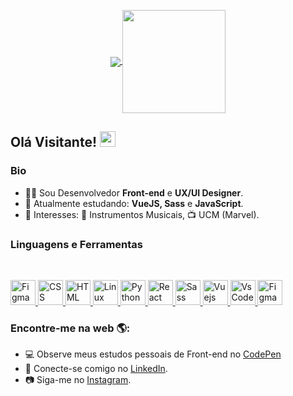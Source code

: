 <p align="center">
  <a href="https://github.com/anuraghazra/github-readme-stats">
    <img
      align="center"
      src="https://github-readme-stats.vercel.app/api/top-langs/?username=juliovt-07&count_private=true&layout=compact&theme=dark&hide_border=true"
    />
  </a>
  <a href="https://github.com/anuraghazra/github-readme-stats">
    <img
      align="center"
      height="165"
      src="https://github-readme-stats.vercel.app/api?username=juliovt-07&count_private=true&show_icons=true&custom_title=Github%20Status&theme=dark&hide_border=true"
    />
  </a>
</p>


## Olá Visitante! <img src="https://raw.githubusercontent.com/iampavangandhi/iampavangandhi/master/gifs/Hi.gif" width="25px"></h2>

### Bio

- 👨‍💻 Sou Desenvolvedor **Front-end** e **UX/UI Designer**.
- 🌱 Atualmente estudando: **VueJS, Sass** e **JavaScript**.
- 💙 Interesses: 🎸 Instrumentos Musicais, 📺 UCM (Marvel).

### Linguagens e Ferramentas

<br/>

<p align="left">
  <a href="https://www.javascript.com/" target="_blank">
    <img
      src="https://devicon.dev/devicon.git/icons/javascript/javascript-original.svg"
      alt="Figma"
      width="40"
      height="40"
    />
  </a>
  <a href="https://developer.mozilla.org/pt-BR/docs/Web/CSS" target="_blank">
    <img
      src="https://devicon.dev/devicon.git/icons/css3/css3-original.svg"
      alt="CSS"
      width="40"
      height="40"
    />
  </a>
  <a
    href="https://developer.mozilla.org/pt-BR/docs/Web/HTML"
    target="_blank"
  >
    <img
      src="https://devicon.dev/devicon.git/icons/html5/html5-original.svg"
      alt="HTML"
      width="40"
      height="40"
    />
  </a>
  <a href="https://canaltech.com.br/software/Linux-voce-sabe-o-que-e-isso/" target="_blank">
    <img
      src="https://devicon.dev/devicon.git/icons/linux/linux-original.svg"
      alt="Linux"
      width="40"
      height="40"
    />
  </a>
  <a href="https://www.python.org/" target="_blank">
    <img
      src="https://devicon.dev/devicon.git/icons/python/python-original.svg"
      alt="Python"
      width="40"
      height="40"
    />
  </a>
  <a href="https://pt-br.reactjs.org/" target="_blank">
    <img
      src="https://devicon.dev/devicon.git/icons/react/react-original.svg"
      alt="React"
      width="40"
      height="40"
    />
  </a>
  <a href="https://sass-lang.com/" target="_blank">
    <img
      src="https://devicon.dev/devicon.git/icons/sass/sass-original.svg"
      alt="Sass"
      width="40"
      height="40"
    />
  </a>
  <a href="https://vuejs.org/" target="_blank">
    <img
      src="https://devicon.dev/devicon.git/icons/vuejs/vuejs-original.svg"
      alt="Vuejs"
      width="40"
      height="40"
    />
  </a>
  <a href="https://code.visualstudio.com/" target="_blank">
    <img
      src="https://devicon.dev/devicon.git/icons/visualstudio/visualstudio-plain.svg"
      alt="VsCode"
      width="40"
      height="40"
    />
  </a>
  <a href="https://www.figma.com/" target="_blank">
    <img
      src="https://i.pinimg.com/originals/a5/58/b4/a558b426cb8973523f37bbed94cf0f09.png"
      alt="Figma"
      width="40"
      height="40"
    />
  </a>
</p>

### Encontre-me na web 🌎:

- 💻 Observe meus estudos pessoais de Front-end no <a href="https://codepen.io/juliovt-07">CodePen</a>
- 💼 Conecte-se comigo no <a href="https://www.linkedin.com/in/juliocesaar/">LinkedIn</a>.
- 📷 Siga-me no <a href="https://www.instagram.com/julio_cesar_vt07/">Instagram</a>.
